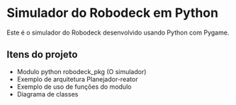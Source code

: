 # Simulador do Robodeck em Python

Este é o simulador do Robodeck desenvolvido usando Python com Pygame.

## Itens do projeto
- Modulo python robodeck_pkg (O simulador)
- Exemplo de arquitetura Planejador-reator
- Exemplo de uso de funções do modulo
- Diagrama de classes

